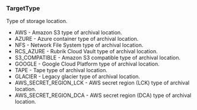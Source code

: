 ### TargetType
Type of storage location.

- AWS - Amazon S3 type of archival location.
- AZURE - Azure container type of archival location.
- NFS - Network File System type of archival location.
- RCS_AZURE - Rubrik Cloud Vault type of archival location.
- S3_COMPATIBLE - Amazon S3 compatible type of archival location.
- GOOGLE - Google Cloud Platform type of archival location.
- TAPE - Tape type of archival location.
- GLACIER - Legacy glacier type of archival location.
- AWS_SECRET_REGION_LCK - AWS secret region (LCK) type of archival location.
- AWS_SECRET_REGION_DCA - AWS secret region (DCA) type of archival location.

